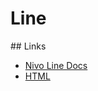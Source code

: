 # Line

## Links

- [Nivo Line Docs](https://nivo.rocks/line/)
- [HTML](https://www.w3schools.com/tags/tag_button.asp)
